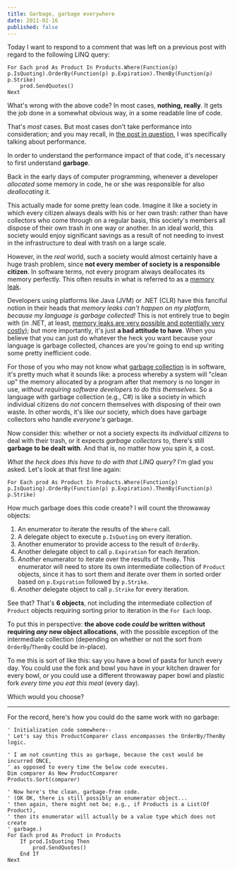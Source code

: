```yaml
---
title: Garbage, garbage everywhere
date: 2011-02-16
published: false
---
```


Today I want to respond to a comment that was left on a previous post with regard to the following LINQ query:

```vbnet
For Each prod As Product In Products.Where(Function(p) p.IsQuoting).OrderBy(Function(p) p.Expiration).ThenBy(Function(p) p.Strike)
    prod.SendQuotes()
Next
```

What's wrong with the above code? In most cases, **nothing, really**. It gets the job done in a somewhat obvious way, in a some readable line of code.

That's *most* cases. But most cases don't take performance into consideration; and you may recall, in [the post in question](/posts/tempted-by-linq.html), I was specifically talking about performance.

In order to understand the performance impact of that code, it's necessary to first understand **garbage**.

Back in the early days of computer programming, whenever a developer *allocated* some memory in code, he or she was responsible for also *deallocating* it.

This actually made for some pretty lean code. Imagine it like a society in which every citizen always deals with his or her own trash: rather than have collectors who come through on a regular basis, this society's members all dispose of their own trash in one way or another. In an ideal world, this society would enjoy significant savings as a result of not needing to invest in the infrastructure to deal with trash on a large scale.

However, in the *real* world, such a society would almost certainly have a huge trash problem, since **not every member of society is a responsible citizen**. In software terms, not every program always deallocates its memory perfectly. This often results in what is referred to as a [memory leak](http://en.wikipedia.org/wiki/Memory_leak).

Developers using platforms like Java (JVM) or .NET (CLR) have this fanciful notion in their heads that *memory leaks can't happen on my platform, because my language is garbage collected!* This is not entirely true to begin with (in .NET, at least, [memory leaks are very possible and potentially very costly](http://developers.slashdot.org/story/07/11/17/0552247/C-Memory-Leak-Torpedoed-Princetons-DARPA-Chances)); but more importantly, it's just **a bad attitude to have**. When you believe that you can just do whatever the heck you want because your language is garbage collected, chances are you're going to end up writing some pretty inefficient code.

For those of you who may not know what [garbage collection](http://en.wikipedia.org/wiki/Garbage_collection_(computer_science)) is in software, it's pretty much what it sounds like: a process whereby a system will "clean up" the memory allocated by a program after that memory is no longer in use, *without requiring software developers to do this themselves*. So a language with garbage collection (e.g., C#) is like a society in which individual citizens do *not* concern themselves with disposing of their own waste. In other words, it's like *our* society, which does have garbage collectors who handle *everyone's* garbage.

Now consider this: whether or not a society expects its *individual citizens* to deal with their trash, or it expects *garbage collectors* to, there's still **garbage to be dealt with**. And that is, no matter how you spin it, a cost.

*What the heck does this have to do with that LINQ query?* I'm glad you asked. Let's look at that first line again:

```vbnet
For Each prod As Product In Products.Where(Function(p) p.IsQuoting).OrderBy(Function(p) p.Expiration).ThenBy(Function(p) p.Strike)
```

How much garbage does this code create? I will count the throwaway objects:

1. An enumerator to iterate the results of the `Where` call.
2. A delegate object to execute `p.IsQuoting` on every iteration.
3. Another enumerator to provide access to the result of `OrderBy`.
4. Another delegate object to call `p.Expiration` for each iteration.
5. *Another* enumerator to iterate over the results of `ThenBy`. This enumerator will need to store its own intermediate collection of `Product` objects, since it has to sort them and iterate over them in sorted order based on `p.Expiration` followed by `p.Strike`.
6. *Another* delegate object to call `p.Strike` for every iteration.

See that? That's **6 objects**, not including the intermediate collection of `Product` objects requiring sorting prior to iteration in the `For Each` loop.

To put this in perspective: **the above code *could* be written without requiring *any* new object allocations**, with the possible exception of the intermediate collection (depending on whether or not the sort from `OrderBy`/`ThenBy` could be in-place).

To me this is sort of like this: say you have a bowl of pasta for lunch every day. You could use the fork and bowl you have in your kitchen drawer for every bowl, *or* you could use a different throwaway paper bowl and plastic fork *every time you eat this meal* (every day).

Which would you choose?

***

For the record, here's how you could do the same work with no garbage:

```vbnet
' Initialization code somewhere--
' Let's say this ProductComparer class encompasses the OrderBy/ThenBy logic.

' I am not counting this as garbage, because the cost would be incurred ONCE,
' as opposed to every time the below code executes.
Dim comparer As New ProductComparer
Products.Sort(comparer)

' Now here's the clean, garbage-free code.
' (OK OK, there is still possibly an enumerator object...
' then again, there might not be; e.g., if Products is a List(Of Product),
' then its enumerator will actually be a value type which does not create
' garbage.)
For Each prod As Product in Products
    If prod.IsQuoting Then
        prod.SendQuotes()
    End If
Next
```

